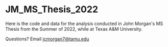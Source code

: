 # JM_MS_Thesis_2022

Here is the code and data for the analysis conducted in John Morgan's MS Thesis from the Summer of 2022, while at Texas A&M University.

Questions? Email jcmorgan7@tamu.edu
